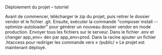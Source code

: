 Déploiement du projet – tutoriel

Avant de commencer, télécharger le zip du projet, puis retirer le dossier vendor et le fichier .git.
Ensuite, exécuter la commande "composer install --optimize-autoloader" pour générer un nouveau dossier vendor en mode production.
Envoyer tous les fichiers sur le serveur.
Dans le fichier .env et changer app_env= dev par app_env=prod.
Dans la racine ajouter un fichier .htaccess pour rediriger les commande vers « /public/ »
Le projet est maintenant déployé.
